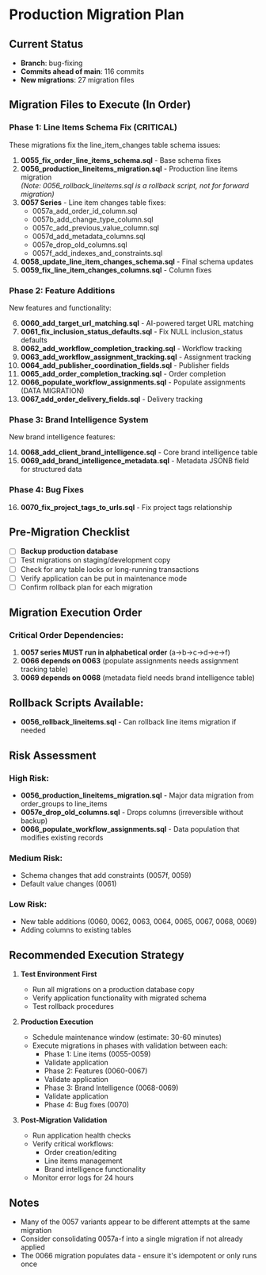 # Production Migration Plan

## Current Status
- **Branch**: bug-fixing  
- **Commits ahead of main**: 116 commits
- **New migrations**: 27 migration files

## Migration Files to Execute (In Order)

### Phase 1: Line Items Schema Fix (CRITICAL)
These migrations fix the line_item_changes table schema issues:

1. **0055_fix_order_line_items_schema.sql** - Base schema fixes
2. **0056_production_lineitems_migration.sql** - Production line items migration  
   *(Note: 0056_rollback_lineitems.sql is a rollback script, not for forward migration)*
3. **0057 Series** - Line item changes table fixes:
   - 0057a_add_order_id_column.sql
   - 0057b_add_change_type_column.sql  
   - 0057c_add_previous_value_column.sql
   - 0057d_add_metadata_columns.sql
   - 0057e_drop_old_columns.sql
   - 0057f_add_indexes_and_constraints.sql
4. **0058_update_line_item_changes_schema.sql** - Final schema updates
5. **0059_fix_line_item_changes_columns.sql** - Column fixes

### Phase 2: Feature Additions
New features and functionality:

6. **0060_add_target_url_matching.sql** - AI-powered target URL matching
7. **0061_fix_inclusion_status_defaults.sql** - Fix NULL inclusion_status defaults
8. **0062_add_workflow_completion_tracking.sql** - Workflow tracking
9. **0063_add_workflow_assignment_tracking.sql** - Assignment tracking
10. **0064_add_publisher_coordination_fields.sql** - Publisher fields
11. **0065_add_order_completion_tracking.sql** - Order completion
12. **0066_populate_workflow_assignments.sql** - Populate assignments (DATA MIGRATION)
13. **0067_add_order_delivery_fields.sql** - Delivery tracking

### Phase 3: Brand Intelligence System
New brand intelligence features:

14. **0068_add_client_brand_intelligence.sql** - Core brand intelligence table
15. **0069_add_brand_intelligence_metadata.sql** - Metadata JSONB field for structured data

### Phase 4: Bug Fixes
16. **0070_fix_project_tags_to_urls.sql** - Fix project tags relationship

## Pre-Migration Checklist

- [ ] **Backup production database**
- [ ] Test migrations on staging/development copy
- [ ] Check for any table locks or long-running transactions
- [ ] Verify application can be put in maintenance mode
- [ ] Confirm rollback plan for each migration

## Migration Execution Order

### Critical Order Dependencies:
1. **0057 series MUST run in alphabetical order** (a→b→c→d→e→f)
2. **0066 depends on 0063** (populate assignments needs assignment tracking table)
3. **0069 depends on 0068** (metadata field needs brand intelligence table)

## Rollback Scripts Available:
- **0056_rollback_lineitems.sql** - Can rollback line items migration if needed

## Risk Assessment

### High Risk:
- **0056_production_lineitems_migration.sql** - Major data migration from order_groups to line_items
- **0057e_drop_old_columns.sql** - Drops columns (irreversible without backup)
- **0066_populate_workflow_assignments.sql** - Data population that modifies existing records

### Medium Risk:
- Schema changes that add constraints (0057f, 0059)
- Default value changes (0061)

### Low Risk:
- New table additions (0060, 0062, 0063, 0064, 0065, 0067, 0068, 0069)
- Adding columns to existing tables

## Recommended Execution Strategy

1. **Test Environment First**
   - Run all migrations on a production database copy
   - Verify application functionality with migrated schema
   - Test rollback procedures

2. **Production Execution**
   - Schedule maintenance window (estimate: 30-60 minutes)
   - Execute migrations in phases with validation between each:
     - Phase 1: Line items (0055-0059)
     - Validate application
     - Phase 2: Features (0060-0067)
     - Validate application
     - Phase 3: Brand Intelligence (0068-0069)
     - Validate application
     - Phase 4: Bug fixes (0070)

3. **Post-Migration Validation**
   - Run application health checks
   - Verify critical workflows:
     - Order creation/editing
     - Line items management
     - Brand intelligence functionality
   - Monitor error logs for 24 hours

## Notes

- Many of the 0057 variants appear to be different attempts at the same migration
- Consider consolidating 0057a-f into a single migration if not already applied
- The 0066 migration populates data - ensure it's idempotent or only runs once